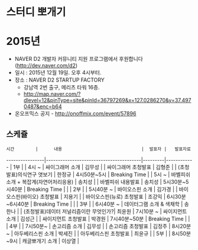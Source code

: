 # 스터디 뽀개기


# 2015년

* NAVER D2 개발자 커뮤니티 지원 프로그램에서 후원합니다(http://dev.naver.com/d2) 
* 일시 : 2015년 12월 19일. 오후 4시부터.
* 장소 : NAVER D2 STARTUP FACTORY
    - 강남역 2번 출구, 메리츠 타워 16층.
    - http://map.naver.com/?dlevel=12&pinType=site&pinId=36797269&x=127.0286270&y=37.4970487&enc=b64 
* 온오프믹스 공지 - http://onoffmix.com/event/57896

## 스케쥴 

    시간        |      내용                              |  발표자 |   발표자료
----------------|----------------------------------------|---------|------------
                | 1부                                    |         |
4시 ~           | 싸이그래머 소개                        | 김무성  |
                | 싸이그래머 초청발표                    | 김형준  |
                | (초청발표)의식연구 엿보기              | 한정규  |
4시50분~5시     | Breaking Time                          |         |
5시 ~           | 바벨피쉬 소개 + 복잡계(자연어처리응용) | 송치성  |
                | 바벨피쉬 내용발표                      | 송치성  |
5시30분~5시40분 | Breaking Time                          |         |
                | 2부                                    |         |
5시40분 ~       | 바이오스핀 소개                        | 김가경  |
                | 바이오스핀(바이오) 초청발표            | 지용기  |
                | 바이오스핀(뉴로) 초청발표              | 조강익  |
6시30분~6시40분 | Breaking Time                          |         |
                | 3부                                    |         |
6시40분 ~       | 데이터그램 소개 & 색채학               | 송한나  |
                | (초청발표)데이터 저널리즘이란 무엇인가?| 최윤원  |
7시10분 ~       | 싸이지먼트 소개                        | 김성근  |
                | 싸이지먼트 초청발표                    | 박경원  |
7시40분~50분    | Breaking Time                          |         |
                | 4부                                    |         |
7시50분~        | 손고리즘 소개                          | 김무성  |
                | 손고리즘 초청발표                      | 김정주  |
8시20분 ~       | 아두베리스핀 소개                      | 박세진  |
                | 아두베리스핀 초청발표                  | 최윤규  |
                | 5부                                    |         |
8시50분~9시     | 캐글뽀개기 소개                        | 이상열  |
